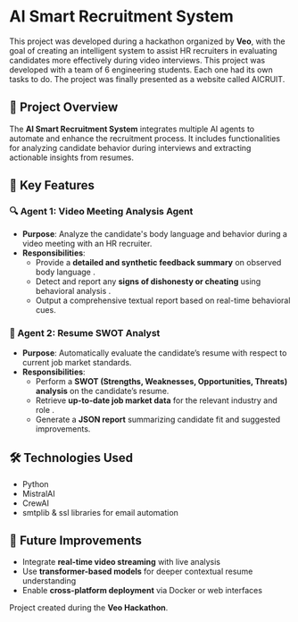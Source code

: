 # AI Smart Recruitment System

This project was developed during a hackathon organized by **Veo**, with the goal of creating an intelligent system to assist HR recruiters in evaluating candidates more effectively during video interviews.
This project was developed with a team of 6 engineering students. Each one had its own tasks to do. The project was finally presented as a website called AICRUIT.

## 🚀 Project Overview

The **AI Smart Recruitment System** integrates multiple AI agents to automate and enhance the recruitment process. It includes functionalities for analyzing candidate behavior during interviews and extracting actionable insights from resumes.

## 🧠 Key Features

### 🔍 Agent 1: Video Meeting Analysis Agent

- **Purpose**: Analyze the candidate's body language and behavior during a video meeting with an HR recruiter.
- **Responsibilities**:
  - Provide a **detailed and synthetic feedback summary** on observed body language .
  - Detect and report any **signs of dishonesty or cheating** using behavioral analysis .
  - Output a comprehensive textual report based on real-time behavioral cues.

### 📄 Agent 2: Resume SWOT Analyst

- **Purpose**: Automatically evaluate the candidate’s resume with respect to current job market standards.
- **Responsibilities**:
  - Perform a **SWOT (Strengths, Weaknesses, Opportunities, Threats) analysis** on the candidate’s resume.
  - Retrieve **up-to-date job market data** for the relevant industry and role .
  - Generate a **JSON report** summarizing candidate fit and suggested improvements.


## 🛠️ Technologies Used

- Python
- MistralAI
- CrewAI
- smtplib & ssl libraries for email automation

## 📌 Future Improvements

- Integrate **real-time video streaming** with live analysis
- Use **transformer-based models** for deeper contextual resume understanding
- Enable **cross-platform deployment** via Docker or web interfaces

Project created during the **Veo Hackathon**.


